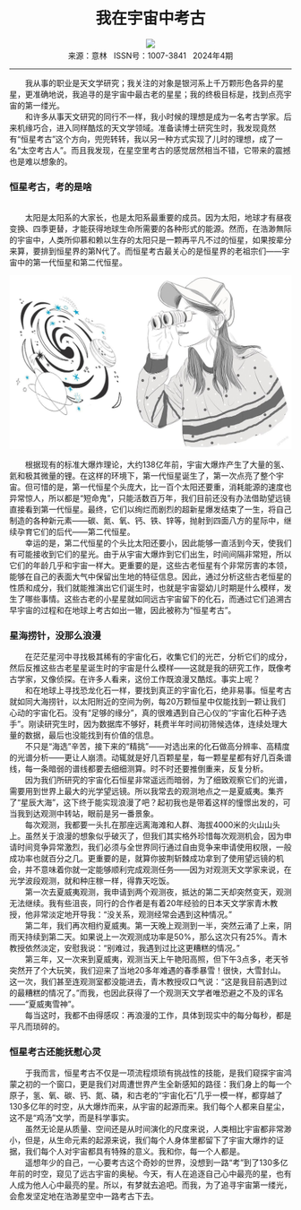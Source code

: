 # <center>我在宇宙中考古</center> 

<div align=center><img src="https://raw.githubusercontent.com/leaguecn/magazines/main/img_authors/%d7%f7%d5%df%a3%ba%c0%ee%ba%a3%c4%fe.jpg"></div> 

<center>来源：意林   ISSN号：1007-3841   2024年4期</center> 


* * *


　　我从事的职业是天文学研究；我关注的对象是银河系上千万颗形色各异的星星，更准确地说，我追寻的是宇宙中最古老的星星；我的终极目标是，找到点亮宇宙的第一缕光。  
　　和许多从事天文研究的同行不一样，我小时候的理想是成为一名考古学家。后来机缘巧合，进入同样酷炫的天文学领域。准备读博士研究生时，我发现竟然有“恒星考古”这个方向，兜兜转转，我以另一种方式实现了儿时的理想，成了一名“太空考古人”。而且我发现，在星空里考古的感觉居然相当不错，它带来的震撼也是难以想象的。

### 恒星考古，考的是啥

  
<br>　　太阳是太阳系的大家长，也是太阳系最重要的成员。因为太阳，地球才有昼夜变换、四季更替，才能获得地球生命所需要的各种形式的能源。然而，在浩渺無际的宇宙中，人类所仰慕和赖以生存的太阳只是一颗再平凡不过的恒星，如果按辈分来算，要排到恒星界的第N代了。而恒星考古最关心的是恒星界的老祖宗们——宇宙中的第一代恒星和第二代恒星。

![](https://raw.githubusercontent.com/leaguecn/magazines/main/img/yili20240416-1-l.jpg)

  
　　根据现有的标准大爆炸理论，大约138亿年前，宇宙大爆炸产生了大量的氢、氦和极其微量的锂。在这样的环境下，第一代恒星诞生了，第一次点亮了整个宇宙。但可惜的是，第一代恒星个头庞大，比一百个太阳还要重，消耗能源的速度也异常惊人，所以都是“短命鬼”，只能活数百万年，我们目前还没有办法借助望远镜直接看到第一代恒星。最终，它们以绚烂而剧烈的超新星爆发结束了一生，将自己制造的各种新元素——碳、氮、氧、钙、铁、锌等，抛射到四面八方的星际中，继续孕育它们的后代——第二代恒星。  
　　幸运的是，第二代恒星的个头比太阳还要小，因此能够一直活到今天，使我们有可能接收到它们的星光。由于从宇宙大爆炸到它们出生，时间间隔非常短，所以它们的年龄几乎和宇宙一样大。更重要的是，这些古老恒星有个非常厉害的本领，能够在自己的表面大气中保留出生地的特征信息。因此，通过分析这些古老恒星的性质和成分，我们就能推演出它们诞生时，也就是宇宙婴幼儿时期是什么模样，发生了哪些事情。这些古老的小星星就如同远古宇宙留下的化石，而通过它们追溯古早宇宙的过程和在地球上考古如出一辙，因此被称为“恒星考古”。

### 星海捞针，没那么浪漫

  
　　在茫茫星河中寻找极其稀有的宇宙化石，收集它们的光芒，分析它们的成分，然后反推这些古老星星诞生时的宇宙是什么模样——这就是我的研究工作，既像考古学家，又像侦探。在许多人看来，这份工作既浪漫又酷炫。事实上呢？  
　　和在地球上寻找恐龙化石一样，要找到真正的宇宙化石，绝非易事。恒星考古就如同大海捞针，以太阳附近的空间为例，每20万颗恒星中仅能找到一颗让我们心动的宇宙化石。没有“足够的缘分”，真的很难遇到自己心仪的“宇宙化石种子选手”。刚读研究生时，因为数据库不够好，耗费半年时间初筛候选体，连续处理大量的数据，最后也没能找到有价值的信息。  
　　不只是“海选”辛苦，接下来的“精挑”——对选出来的化石做高分辨率、高精度的光谱分析——更让人崩溃。动辄就是好几百颗星星，每一颗星星都有好几百条谱线，每一条暗弱的谱线都要去细细测算。时不时还要推倒重来，反复分析。  
　　因为我们所研究的宇宙化石恒星非常遥远而暗弱，为了细致观察它们的光谱，需要用到世界上最大的光学望远镜。所以我常去的观测地点之一是夏威夷。集齐了“星辰大海”，这下终于能实现浪漫了吧？起初我也是带着这样的憧憬出发的，可当我到达观测中转站，眼前是另一番景象。  
　　每次观测，我都要一头扎在那座远离海滩和人群、海拔4000米的火山山头上。虽然关于浪漫的想象似乎破灭了，但我们其实格外珍惜每次观测机会，因为申请时间竞争异常激烈，我们必须与全世界同行通过自由竞争来申请使用权限，一般成功率也就百分之几。更重要的是，就算你披荆斩棘成功拿到了使用望远镜的机会，并不意味着你就一定能够顺利完成观测任务——因为对观测天文学家来说，在光学波段观测，就和种庄稼一样，得靠天吃饭。  
　　第一次去夏威夷观测，我申请到两个观测夜，抵达的第二天却突然变天，观测无法继续。我有些沮丧，同行的合作者是有着20年经验的日本天文学家青木教授，他非常淡定地开导我：“没关系，观测经常会遇到这种情况。”  
　　第二年，我们再次相约夏威夷。第一天晚上观测到一半，突然云涌了上来，阴雨天持续到第二天。如果说上一次观测成功率是50%，那么这次只有25%。青木教授依然淡定，安慰我说：“别难过，我遇到过比这更糟糕的情况。”  
　　第三年，又一次来到夏威夷，观测当天上午艳阳高照，但下午3点多，老天爷突然开了个大玩笑，我们迎来了当地20多年难遇的春季暴雪！很快，大雪封山。这一次，我们甚至连观测室都没能进去，青木教授叹口气说：“这是我目前遇到过的最糟糕的情况了。”而我，也因此获得了一个观测天文学者唯恐避之不及的诨名——“夏威夷雪神”。  
　　每当这时，我都不由得感叹：再浪漫的工作，具体到现实中的每分每秒，都是平凡而琐碎的。

### 恒星考古还能抚慰心灵

  
　　于我而言，恒星考古不仅是一项流程烦琐有挑战性的技能，是我们窥探宇宙鸿蒙之初的一个窗口，更是我们对周遭世界产生全新感知的路径：我们身上的每一个原子，氢、氧、碳、钙、氮、磷，和古老的“宇宙化石”几乎一模一样，都穿越了130多亿年的时空，从大爆炸而来，从宇宙的起源而来。我们每个人都来自星尘，这不是“鸡汤”文学，而是科学事实。  
　　虽然无论是从质量、空间还是从时间演化的尺度来说，人类相比宇宙都非常渺小，但是，从生命元素的起源来说，我们每个人身体里都留下了宇宙大爆炸的证据，我们每个人对宇宙都具有特殊的意义。我和你，每一个人都是。  
　　遥想年少的自己，一心要考古这个奇妙的世界，没想到一路“考”到了130多亿年前的时空，窥见了远古宇宙的奥秘。今天，有人在追逐自己心中最亮的星，也有人成为他人心中最亮的星。所以，有梦就去追吧。而我，为了追寻宇宙第一缕光，会愈发坚定地在浩渺星空中一路考古下去。